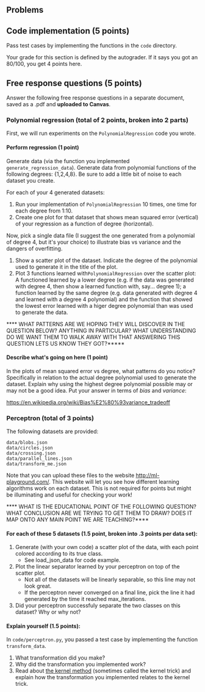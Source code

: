 ## Problems

## Code implementation (5 points)
Pass test cases by implementing the functions in the `code` directory.

Your grade for this section is defined by the autograder. If it says you got an 80/100,
you get 4 points here.

## Free response questions (5 points)

Answer the following free response questions in a separate document, 
saved as a .pdf and **uploaded to Canvas**.

### Polynomial regression (total of 2 points, broken into 2 parts)

First, we will run experiments on the `PolynomialRegression` code you wrote.


#### Perform regression (1 point) 
Generate data (via the function you implemented `generate_regression_data`). Generate data from polynomial functions of the following degrees: {1,2,4,8}. Be sure to add a little bit of noise to each dataset you create. 

For each of your 4 generated datasets:
   1. Run your implementation of `PolynomialRegression` 10 times, one time for each degree from 1:10. 
   2. Create one plot for that dataset that shows mean squared error (vertical) of your regression as a function of degree (horizontal).
   
Now, pick a single data file (I suggest the one generated from a polynomial of degree 4, but it's your choice) to illustrate bias vs variance and the dangers of overfitting.
   1. Show a scatter plot of the dataset. Indicate the degree of the polynomial used to generate it in the title of the plot.
   2. Plot 3 functions learned with`PolynomialRegression` over the scatter plot: A functioned learned by a lower degree (e.g. if the data was generated with degree 4, then show a learned function with, say... degree 1); a function learned by the same degree (e.g. data generated with degree 4 and learned with a degree 4 polynomial) and the function that showed the lowest error learned with a higer degree polynomial than was used to generate the data.


**** WHAT PATTERNS ARE WE HOPING THEY WILL DISCOVER IN THE QUESTION BELOW? ANYTHING IN PARTICULAR? WHAT UNDERSTANDING DO WE WANT THEM TO WALK AWAY WITH THAT ANSWERING THIS QUESTION LETS US KNOW THEY GOT?*****
#### Describe what's going on here (1 point) 
In the plots of mean squared error vs degree, what patterns do you notice? Specifically
in relation to the actual degree polynomial used to generate the dataset. Explain why
using the highest degree polynomial possible may or may not be a good idea. Put your
answer in terms of *bias* and *variance*:

https://en.wikipedia.org/wiki/Bias%E2%80%93variance_tradeoff

### Perceptron (total of 3 points)

The following datasets are provided:

```
data/blobs.json
data/circles.json
data/crossing.json
data/parallel_lines.json
data/transform_me.json
```

Note that you can upload these files to the website http://ml-playground.com/. This
website will let you see how different learning algorithms work on each dataset. This
is not required for points but might be illuminating and useful for checking your work!

**** WHAT IS THE EDUCATIONAL POINT OF THE FOLLOWING QUESTION? WHAT CONCLUSION ARE WE TRYING TO GET THEM TO DRAW? DOES IT MAP ONTO ANY MAIN POINT WE ARE TEACHING?****
#### For each of these 5 datasets (1.5 point, broken into .3 points per data set):
1. Generate (with your own code) a scatter plot of the data, with each point colored according to its true class.
   - See load_json_data for code example.
2. Plot the linear separator learned by your perceptron on top of the scatter plot.
   - Not all of the datasets will be linearly separable, so this line may not look great.
   - If the perceptron never converged on a final line, pick the line it had generated by the time it reached max_iterations. 
3. Did your perceptron successfuly separate the two classes on this dataset? Why or why not? 


#### Explain yourself (1.5 points):
In `code/perceptron.py`, you passed a test case by implementing the function `transform_data`.

1. What transformation did you make?
2. Why did the transformation you implemented work?
3. Read about [the kernel method](https://en.wikipedia.org/wiki/Kernel_method) (sometimes called the kernel trick) and explain how the transformation you implemented relates to the kernel trick.
 

